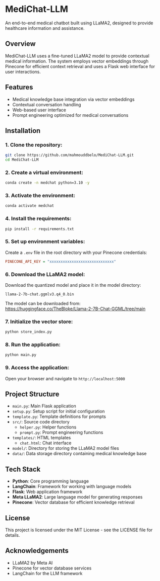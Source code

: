 # MediChat-LLM

An end-to-end medical chatbot built using LLaMA2, designed to provide healthcare information and assistance.

## Overview

MediChat-LLM uses a fine-tuned LLaMA2 model to provide contextual medical information. The system employs vector embeddings through Pinecone for efficient context retrieval and uses a Flask web interface for user interactions.

## Features

- Medical knowledge base integration via vector embeddings
- Contextual conversation handling
- Web-based user interface
- Prompt engineering optimized for medical conversations

## Installation

### 1. Clone the repository:
```bash
git clone https://github.com/mahmouddbelo/MediChat-LLM.git
cd MediChat-LLM
```

### 2. Create a virtual environment:
```bash
conda create -n medchat python=3.10 -y
```

### 3. Activate the environment:
```bash
conda activate medchat
```

### 4. Install the requirements:
```bash
pip install -r requirements.txt
```

### 5. Set up environment variables:
Create a `.env` file in the root directory with your Pinecone credentials:
```ini
PINECONE_API_KEY = "xxxxxxxxxxxxxxxxxxxxxxxxxxxxx"
```

### 6. Download the LLaMA2 model:
Download the quantized model and place it in the model directory:
```
llama-2-7b-chat.ggmlv3.q4_0.bin
```
The model can be downloaded from:
https://huggingface.co/TheBloke/Llama-2-7B-Chat-GGML/tree/main

### 7. Initialize the vector store:
```bash
python store_index.py
```

### 8. Run the application:
```bash
python main.py
```

### 9. Access the application:
Open your browser and navigate to `http://localhost:5000`

## Project Structure

- `main.py`: Main Flask application
- `setup.py`: Setup script for initial configuration
- `template.py`: Template definitions for prompts
- `src/`: Source code directory
  - `helper.py`: Helper functions
  - `prompt.py`: Prompt engineering functions
- `templates/`: HTML templates
  - `chat.html`: Chat interface
- `model/`: Directory for storing the LLaMA2 model files
- `data/`: Data storage directory containing medical knowledge base

## Tech Stack

- **Python**: Core programming language
- **LangChain**: Framework for working with language models
- **Flask**: Web application framework
- **Meta LLaMA2**: Large language model for generating responses
- **Pinecone**: Vector database for efficient knowledge retrieval

## License

This project is licensed under the MIT License - see the LICENSE file for details.

## Acknowledgements

- LLaMA2 by Meta AI
- Pinecone for vector database services
- LangChain for the LLM framework
